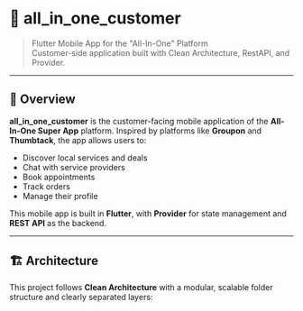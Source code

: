 # 📱 all_in_one_customer

> Flutter Mobile App for the "All-In-One" Platform  
> Customer-side application built with Clean Architecture, RestAPI, and Provider.

---

## 🧩 Overview

**all_in_one_customer** is the customer-facing mobile application of the **All-In-One Super App** platform. Inspired by platforms like **Groupon** and **Thumbtack**, the app allows users to:

- Discover local services and deals
- Chat with service providers
- Book appointments
- Track orders
- Manage their profile

This mobile app is built in **Flutter**, with **Provider** for state management and **REST API** as the backend.

---

## 🏗️ Architecture

This project follows **Clean Architecture** with a modular, scalable folder structure and clearly separated layers:

